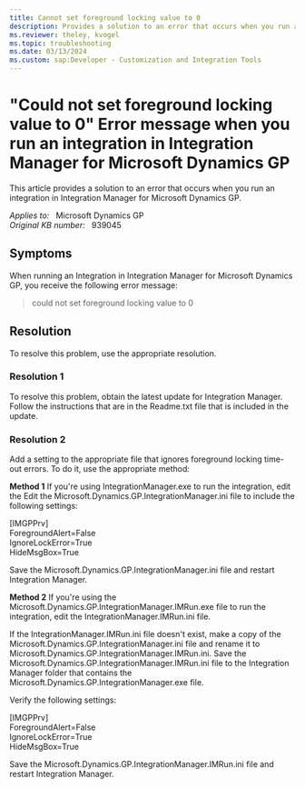 ```yaml
---
title: Cannot set foreground locking value to 0
description: Provides a solution to an error that occurs when you run an integration in Integration Manager for Microsoft Dynamics GP.
ms.reviewer: theley, kvogel
ms.topic: troubleshooting
ms.date: 03/13/2024
ms.custom: sap:Developer - Customization and Integration Tools
---
```

# "Could not set foreground locking value to 0" Error message when you run an integration in Integration Manager for Microsoft Dynamics GP

This article provides a solution to an error that occurs when you run an integration in Integration Manager for Microsoft Dynamics GP.

_Applies to:_ &nbsp; Microsoft Dynamics GP  
_Original KB number:_ &nbsp; 939045

## Symptoms

When running an Integration in Integration Manager for Microsoft Dynamics GP, you receive the following error message:
> could not set foreground locking value to 0

## Resolution

To resolve this problem, use the appropriate resolution.

### Resolution 1

To resolve this problem, obtain the latest update for Integration Manager. Follow the instructions that are in the Readme.txt file that is included in the update. 

### Resolution 2  

Add a setting to the appropriate file that ignores foreground locking time-out errors. To do it, use the appropriate method:

**Method 1** If you're using IntegrationManager.exe to run the integration, edit the Edit the Microsoft.Dynamics.GP.IntegrationManager.ini file to include the following settings:

[IMGPPrv]  
ForegroundAlert=False  
IgnoreLockError=True  
HideMsgBox=True

Save the Microsoft.Dynamics.GP.IntegrationManager.ini file and restart Integration Manager.

**Method 2** If you're using the Microsoft.Dynamics.GP.IntegrationManager.IMRun.exe file to run the integration, edit the IntegrationManager.IMRun.ini file.

If the IntegrationManager.IMRun.ini file doesn't exist, make a copy of the Microsoft.Dynamics.GP.IntegrationManager.ini file and rename it to Microsoft.Dynamics.GP.IntegrationManager.IMRun.ini. Save the Microsoft.Dynamics.GP.IntegrationManager.IMRun.ini file to the Integration Manager folder that contains the Microsoft.Dynamics.GP.IntegrationManager.exe file.

Verify the following settings:

[IMGPPrv]  
ForegroundAlert=False  
IgnoreLockError=True  
HideMsgBox=True

Save the Microsoft.Dynamics.GP.IntegrationManager.IMRun.ini file and restart Integration Manager.
